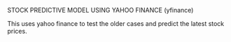 STOCK PREDICTIVE MODEL USING YAHOO FINANCE (yfinance)

This uses yahoo finance to test the older cases and predict the latest stock prices.
~~~Provide your own .csv file~~~ . Since this uses yahoo backend , no csv file is needed .